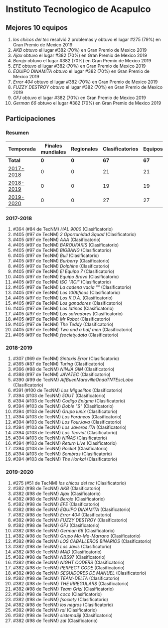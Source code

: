---
---

# Instituto Tecnologico de Acapulco

## Mejores 10 equipos

1. _los chicos del tec_ resolvió 2 problemas y obtuvo el lugar #275 (79%) en Gran Premio de Mexico 2019
1. _AKB_ obtuvo el lugar #382 (70%) en Gran Premio de Mexico 2019
1. _Ajax_ obtuvo el lugar #382 (70%) en Gran Premio de Mexico 2019
1. _Berojo_ obtuvo el lugar #382 (70%) en Gran Premio de Mexico 2019
1. _EFE_ obtuvo el lugar #382 (70%) en Gran Premio de Mexico 2019
1. _EQUIPO DINAMITA_ obtuvo el lugar #382 (70%) en Gran Premio de Mexico 2019
1. _Error 404_ obtuvo el lugar #382 (70%) en Gran Premio de Mexico 2019
1. _FUZZY DESTROY_ obtuvo el lugar #382 (70%) en Gran Premio de Mexico 2019
1. _GFJ_ obtuvo el lugar #382 (70%) en Gran Premio de Mexico 2019
1. _German 66_ obtuvo el lugar #382 (70%) en Gran Premio de Mexico 2019

## Participaciones

### Resumen

| Temporada | Finales mundiales | Regionales | Clasificatorios | Equipos |
| --- | --- | --- | --- | --- |
| **Total** | **0** | **0** | **67** | **67** |
| [2017-2018](#2017-2018) | 0 | 0 | 21 | 21 |
| [2018-2019](#2018-2019) | 0 | 0 | 19 | 19 |
| [2019-2020](#2019-2020) | 0 | 0 | 27 | 27 |

### 2017-2018

1. #364 (#84 de TecNM) _HAL 9000_ (Clasificatorio)
1. #405 (#97 de TecNM) _2 Oportunidad Squad_ (Clasificatorio)
1. #405 (#97 de TecNM) _AAA_ (Clasificatorio)
1. #405 (#97 de TecNM) _BAROUFAKIS_ (Clasificatorio)
1. #405 (#97 de TecNM) _BIGBANG_ (Clasificatorio)
1. #405 (#97 de TecNM) _Bull_ (Clasificatorio)
1. #405 (#97 de TecNM) _Burberry_ (Clasificatorio)
1. #405 (#97 de TecNM) _Dolphins_ (Clasificatorio)
1. #405 (#97 de TecNM) _El Equipo 7_ (Clasificatorio)
1. #405 (#97 de TecNM) _Equipo Bravo_ (Clasificatorio)
1. #405 (#97 de TecNM) _ISC "RCI"_ (Clasificatorio)
1. #405 (#97 de TecNM) _La cadena vacia ""_ (Clasificatorio)
1. #405 (#97 de TecNM) _Los 100tificos_ (Clasificatorio)
1. #405 (#97 de TecNM) _Los K.O.A._ (Clasificatorio)
1. #405 (#97 de TecNM) _Los ganadores_ (Clasificatorio)
1. #405 (#97 de TecNM) _Los latinos_ (Clasificatorio)
1. #405 (#97 de TecNM) _Los salvadores_ (Clasificatorio)
1. #405 (#97 de TecNM) _Mr Robot_ (Clasificatorio)
1. #405 (#97 de TecNM) _The Teddy_ (Clasificatorio)
1. #405 (#97 de TecNM) _Two and a half men_ (Clasificatorio)
1. #405 (#97 de TecNM) _fsociety.data_ (Clasificatorio)

### 2018-2019

1. #307 (#69 de TecNM) _Sintaxis Error_ (Clasificatorio)
1. #365 (#87 de TecNM) _Turing_ (Clasificatorio)
1. #366 (#88 de TecNM) _NINJA GIM_ (Clasificatorio)
1. #388 (#97 de TecNM) _JAVATEC_ (Clasificatorio)
1. #390 (#99 de TecNM) _AlfBuenMaravillaOndaTNTEscLobo_ (Clasificatorio)
1. #391 (#100 de TecNM) _Los Miguelitos_ (Clasificatorio)
1. #394 (#103 de TecNM) _5OUT_ (Clasificatorio)
1. #394 (#103 de TecNM) _Codigo Enigma_ (Clasificatorio)
1. #394 (#103 de TecNM) _Doble "S"_ (Clasificatorio)
1. #394 (#103 de TecNM) _Grupo lunix_ (Clasificatorio)
1. #394 (#103 de TecNM) _Los Foráneos_ (Clasificatorio)
1. #394 (#103 de TecNM) _Los FourJava_ (Clasificatorio)
1. #394 (#103 de TecNM) _Los Javeros ITA_ (Clasificatorio)
1. #394 (#103 de TecNM) _Los Tecviot_ (Clasificatorio)
1. #394 (#103 de TecNM) _NIÑAS_ (Clasificatorio)
1. #394 (#103 de TecNM) _Return Live_ (Clasificatorio)
1. #394 (#103 de TecNM) _Rocket_ (Clasificatorio)
1. #394 (#103 de TecNM) _Sombras_ (Clasificatorio)
1. #394 (#103 de TecNM) _The Honkai_ (Clasificatorio)

### 2019-2020

1. #275 (#51 de TecNM) _los chicos del tec_ (Clasificatorio)
1. #382 (#98 de TecNM) _AKB_ (Clasificatorio)
1. #382 (#98 de TecNM) _Ajax_ (Clasificatorio)
1. #382 (#98 de TecNM) _Berojo_ (Clasificatorio)
1. #382 (#98 de TecNM) _EFE_ (Clasificatorio)
1. #382 (#98 de TecNM) _EQUIPO DINAMITA_ (Clasificatorio)
1. #382 (#98 de TecNM) _Error 404_ (Clasificatorio)
1. #382 (#98 de TecNM) _FUZZY DESTROY_ (Clasificatorio)
1. #382 (#98 de TecNM) _GFJ_ (Clasificatorio)
1. #382 (#98 de TecNM) _German 66_ (Clasificatorio)
1. #382 (#98 de TecNM) _Grupo Ma-Ma-Marrano_ (Clasificatorio)
1. #382 (#98 de TecNM) _LOS CABALLEROS BINARIOS_ (Clasificatorio)
1. #382 (#98 de TecNM) _Los Javis_ (Clasificatorio)
1. #382 (#98 de TecNM) _MAD_ (Clasificatorio)
1. #382 (#98 de TecNM) _NBS97_ (Clasificatorio)
1. #382 (#98 de TecNM) _NIGHT CODERS_ (Clasificatorio)
1. #382 (#98 de TecNM) _PERFECT CODE_ (Clasificatorio)
1. #382 (#98 de TecNM) _SEGUIDORES DE MANUEL_ (Clasificatorio)
1. #382 (#98 de TecNM) _TEAM-DELTA_ (Clasificatorio)
1. #382 (#98 de TecNM) _THE IRREGULARS_ (Clasificatorio)
1. #382 (#98 de TecNM) _Team Grizi_ (Clasificatorio)
1. #382 (#98 de TecNM) _coco_ (Clasificatorio)
1. #382 (#98 de TecNM) _fsociety_ (Clasificatorio)
1. #382 (#98 de TecNM) _los negros_ (Clasificatorio)
1. #382 (#98 de TecNM) _ral_ (Clasificatorio)
1. #382 (#98 de TecNM) _sistemaSjl_ (Clasificatorio)
1. #382 (#98 de TecNM) _zal_ (Clasificatorio)



